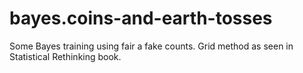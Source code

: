 # bayes.coins-and-earth-tosses
Some Bayes training using fair a fake counts. Grid method as seen in Statistical Rethinking book.
